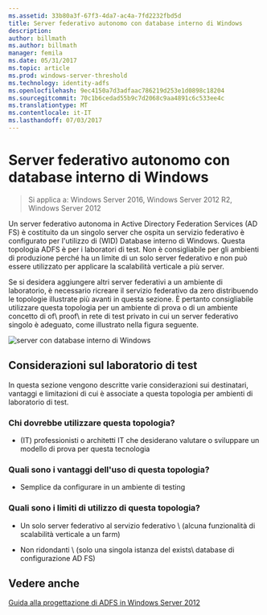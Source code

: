 ```yaml
---
ms.assetid: 33b80a3f-67f3-4da7-ac4a-7fd2232fbd5d
title: Server federativo autonomo con database interno di Windows
description: 
author: billmath
ms.author: billmath
manager: femila
ms.date: 05/31/2017
ms.topic: article
ms.prod: windows-server-threshold
ms.technology: identity-adfs
ms.openlocfilehash: 9ec4150a7d3adfaac786219d253e1d0898c18204
ms.sourcegitcommit: 70c1b6cedad55b9c7d2068c9aa4891c6c533ee4c
ms.translationtype: MT
ms.contentlocale: it-IT
ms.lasthandoff: 07/03/2017
---
```

# <a name="stand-alone-federation-server-using-wid"></a>Server federativo autonomo con database interno di Windows

>Si applica a: Windows Server 2016, Windows Server 2012 R2, Windows Server 2012

Un server federativo autonoma in Active Directory Federation Services \(AD FS\) è costituito da un singolo server che ospita un servizio federativo è configurato per l'utilizzo di \(WID\) Database interno di Windows. Questa topologia ADFS è per i laboratori di test. Non è consigliabile per gli ambienti di produzione perché ha un limite di un solo server federativo e non può essere utilizzato per applicare la scalabilità verticale a più server.  
  
Se si desidera aggiungere altri server federativi a un ambiente di laboratorio, è necessario ricreare il servizio federativo da zero distribuendo le topologie illustrate più avanti in questa sezione. È pertanto consigliabile utilizzare questa topologia per un ambiente di prova o di un ambiente concetto di of\ proof\ in rete di test privato in cui un server federativo singolo è adeguato, come illustrato nella figura seguente.  
  
![server con database interno di Windows](media/FedServerWID.gif)  
  
## <a name="test-lab-considerations"></a>Considerazioni sul laboratorio di test  
In questa sezione vengono descritte varie considerazioni sui destinatari, vantaggi e limitazioni di cui è associate a questa topologia per ambienti di laboratorio di test.  
  
### <a name="who-should-use-this-topology"></a>Chi dovrebbe utilizzare questa topologia?  
  
-   \(IT\) professionisti o architetti IT che desiderano valutare o sviluppare un modello di prova per questa tecnologia  
  
### <a name="what-are-the-benefits-of-using-this-topology"></a>Quali sono i vantaggi dell'uso di questa topologia?  
  
-   Semplice da configurare in un ambiente di testing  
  
### <a name="what-are-the-limitations-of-using-this-topology"></a>Quali sono i limiti di utilizzo di questa topologia?  
  
-   Un solo server federativo al servizio federativo \ (alcuna funzionalità di scalabilità verticale a un farm\)  
  
-   Non ridondanti \ (solo una singola istanza del exists\ database di configurazione AD FS)  
  

## <a name="see-also"></a>Vedere anche
[Guida alla progettazione di ADFS in Windows Server 2012](AD-FS-Design-Guide-in-Windows-Server-2012.md)
